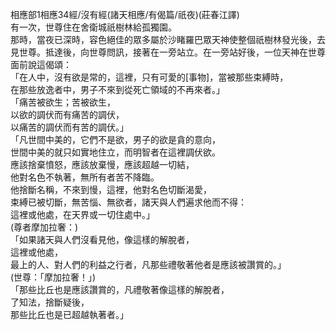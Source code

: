 相應部1相應34經/沒有經(諸天相應/有偈篇/祇夜)(莊春江譯)  
有一次，世尊住在舍衛城祇樹林給孤獨園。  
那時，當夜已深時，容色絕佳的眾多屬於沙睹羅巴眾天神使整個祇樹林發光後，去見世尊。抵達後，向世尊問訊，接著在一旁站立。在一旁站好後，一位天神在世尊面前說這偈頌：  
「在人中，沒有欲是常的，這裡，只有可愛的[事物]，當被那些束縛時，  
在那些放逸者中，男子不來到從死亡領域的不再來者。」  
「痛苦被欲生；苦被欲生，  
以欲的調伏而有痛苦的調伏，  
以痛苦的調伏而有苦的調伏。」  
「凡世間中美的，它們不是欲，男子的欲是貪的意向，  
世間中美的就只如實地住立，而明智者在這裡調伏欲。  
應該捨棄憤怒，應該放棄慢，應該超越一切結，  
他對名色不執著，無所有者苦不降臨。  
他捨斷名稱，不來到慢，這裡，他對名色切斷渴愛，  
束縛已被切斷，無苦惱、無欲者，諸天與人們遍求他而不得：  
這裡或他處，在天界或一切住處中。」  
(尊者摩加拉奢：)  
「如果諸天與人們沒看見他，像這樣的解脫者，  
這裡或他處，  
最上的人、對人們的利益之行者，凡那些禮敬著他者是應該被讚賞的。」  
(世尊：「摩加拉奢！」)  
「那些比丘也是應該讚賞的，凡禮敬著像這樣的解脫者，  
了知法，捨斷疑後，  
那些比丘也是已超越執著者。」  
  
  
